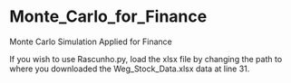 # Monte_Carlo_for_Finance
Monte Carlo Simulation Applied for Finance

If you wish to use Rascunho.py, load the xlsx file by changing the path to where you downloaded the Weg_Stock_Data.xlsx data at line 31.
